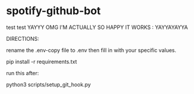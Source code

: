 # spotify-github-bot

test
test 
YAYYY OMG I'M ACTUALLY SO HAPPY IT WORKS : YAYYAYAYYA

DIRECTIONS: 

rename the .env-copy file to .env
then fill in with your specific values.


pip install -r requirements.txt

run this after:

python3 scripts/setup_git_hook.py

